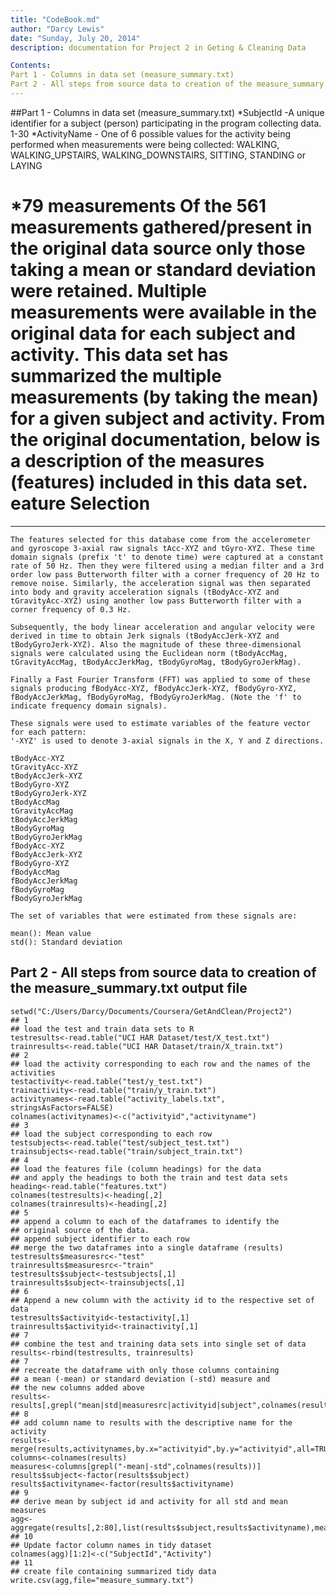 ```yaml
---
title: "CodeBook.md"
author: "Darcy Lewis"
date: "Sunday, July 20, 2014"
description: documentation for Project 2 in Geting & Cleaning Data 

Contents: 
Part 1 - Columns in data set (measure_summary.txt)
Part 2 - All steps from source data to creation of the measure_summary.txt output file
---
```

##Part 1 - Columns in data set (measure_summary.txt)
*SubjectId -A unique identifier for a subject (person) participating in the program collecting data.  1-30
*ActivityName - One of 6 possible values for the activity being performed when measurements were being collected: WALKING, WALKING_UPSTAIRS, WALKING_DOWNSTAIRS, SITTING, STANDING or LAYING

*79 measurements
Of the 561 measurements gathered/present in the original data source only those taking a mean or standard deviation were retained.   Multiple measurements were available in the original data for each subject and activity.  This data set has summarized the multiple measurements (by taking the mean) for a given subject and activity.  From the original documentation, below is a description of the measures (features) included in this data set.
eature Selection 
=================
---
```{r}
The features selected for this database come from the accelerometer and gyroscope 3-axial raw signals tAcc-XYZ and tGyro-XYZ. These time domain signals (prefix 't' to denote time) were captured at a constant rate of 50 Hz. Then they were filtered using a median filter and a 3rd order low pass Butterworth filter with a corner frequency of 20 Hz to remove noise. Similarly, the acceleration signal was then separated into body and gravity acceleration signals (tBodyAcc-XYZ and tGravityAcc-XYZ) using another low pass Butterworth filter with a corner frequency of 0.3 Hz. 

Subsequently, the body linear acceleration and angular velocity were derived in time to obtain Jerk signals (tBodyAccJerk-XYZ and tBodyGyroJerk-XYZ). Also the magnitude of these three-dimensional signals were calculated using the Euclidean norm (tBodyAccMag, tGravityAccMag, tBodyAccJerkMag, tBodyGyroMag, tBodyGyroJerkMag). 

Finally a Fast Fourier Transform (FFT) was applied to some of these signals producing fBodyAcc-XYZ, fBodyAccJerk-XYZ, fBodyGyro-XYZ, fBodyAccJerkMag, fBodyGyroMag, fBodyGyroJerkMag. (Note the 'f' to indicate frequency domain signals). 

These signals were used to estimate variables of the feature vector for each pattern:  
'-XYZ' is used to denote 3-axial signals in the X, Y and Z directions.

tBodyAcc-XYZ
tGravityAcc-XYZ
tBodyAccJerk-XYZ
tBodyGyro-XYZ
tBodyGyroJerk-XYZ
tBodyAccMag
tGravityAccMag
tBodyAccJerkMag
tBodyGyroMag
tBodyGyroJerkMag
fBodyAcc-XYZ
fBodyAccJerk-XYZ
fBodyGyro-XYZ
fBodyAccMag
fBodyAccJerkMag
fBodyGyroMag
fBodyGyroJerkMag

The set of variables that were estimated from these signals are: 

mean(): Mean value
std(): Standard deviation
```
Part 2 - All steps from source data to creation of the measure_summary.txt output file
---
```{r}
setwd("C:/Users/Darcy/Documents/Coursera/GetAndClean/Project2")
## 1
## load the test and train data sets to R
testresults<-read.table("UCI HAR Dataset/test/X_test.txt")
trainresults<-read.table("UCI HAR Dataset/train/X_train.txt")
## 2
## load the activity corresponding to each row and the names of the activities
testactivity<-read.table("test/y_test.txt")
trainactivity<-read.table("train/y_train.txt")
activitynames<-read.table("activity_labels.txt", stringsAsFactors=FALSE)
colnames(activitynames)<-c("activityid","activityname")
## 3
## load the subject corresponding to each row 
testsubjects<-read.table("test/subject_test.txt")
trainsubjects<-read.table("train/subject_train.txt")
## 4
## load the features file (column headings) for the data
## and apply the headings to both the train and test data sets
heading<-read.table("features.txt")
colnames(testresults)<-heading[,2]
colnames(trainresults)<-heading[,2]
## 5
## append a column to each of the dataframes to identify the 
## original source of the data.
## append subject identifier to each row
## merge the two dataframes into a single dataframe (results) 
testresults$measuresrc<-"test"
trainresults$measuresrc<-"train"
testresults$subject<-testsubjects[,1]
trainresults$subject<-trainsubjects[,1]
## 6
## Append a new column with the activity id to the respective set of data
testresults$activityid<-testactivity[,1]
trainresults$activityid<-trainactivity[,1]
## 7
## combine the test and training data sets into single set of data
results<-rbind(testresults, trainresults)
## 7
## recreate the dataframe with only those columns containing
## a mean (-mean) or standard deviation (-std) measure and
## the new columns added above
results<-results[,grepl("mean|std|measuresrc|activityid|subject",colnames(results))]
## 8
## add column name to results with the descriptive name for the activity
results<-merge(results,activitynames,by.x="activityid",by.y="activityid",all=TRUE)
columns<-colnames(results)
measures<-columns[grepl("-mean|-std",colnames(results))]
results$subject<-factor(results$subject)
results$activityname<-factor(results$activityname)
## 9
## derive mean by subject id and activity for all std and mean measures
agg<-aggregate(results[,2:80],list(results$subject,results$activityname),mean)
## 10
## Update factor column names in tidy dataset
colnames(agg)[1:2]<-c("SubjectId","Activity")
## 11
## create file containing summarized tidy data
write.csv(agg,file="measure_summary.txt")
```

